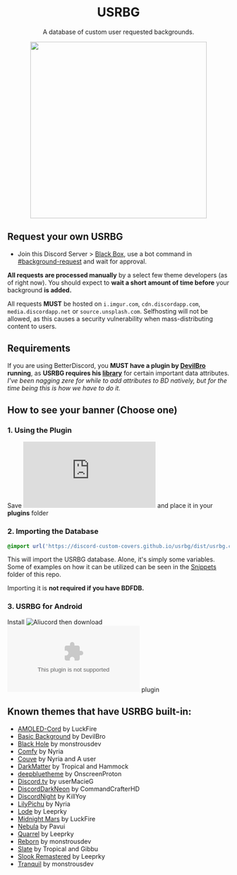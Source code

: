 <h1 align="center">USRBG</h1>
<p align="center">A database of custom user requested backgrounds.</p>

<p align="center"><img height="400" align="center" src="https://i.imgur.com/HaFW8J6.png"></p>

## Request your own USRBG
* Join this Discord Server > [Black Box](https://discord.gg/TeRQEPb), use a bot command in [#background-request](https://discord.com/channels/449175561529589761/645627516794699787/) and wait for approval.

**All requests are processed manually** by a select few theme developers (as of right now). You should expect to **wait a short amount of time before** your background **is added.**

All requests **MUST** be hosted on `i.imgur.com`, `cdn.discordapp.com`, `media.discordapp.net` or `source.unsplash.com`. Selfhosting will not be allowed, as this causes a security vulnerability when mass-distributing content to users.

## Requirements
If you are using BetterDiscord, you **MUST have a plugin by [DevilBro](https://betterdiscord.app/developer/DevilBro) running**, as **USRBG requires his [library](https://betterdiscord.app/plugin/BDFDB)** for certain important data attributes. *I've been nagging zere for while to add attributes to BD natively, but for the time being this is how we have to do it.*

## How to see your banner (Choose one)

### 1. Using the Plugin

Save ![this](https://raw.githubusercontent.com/Strencher/BetterDiscordStuff/master/UserBackgrounds/UserBackgrounds.plugin.js) and place it in your **plugins** folder

### 2. Importing the Database

```css
@import url('https://discord-custom-covers.github.io/usrbg/dist/usrbg.css');
```

This will import the USRBG database. Alone, it's simply some variables. Some of examples on how it can be utilized can be seen in the [Snippets](https://github.com/Discord-Custom-Covers/usrbg/tree/master/snippets) folder of this repo.

Importing it is **not required if you have BDFDB.**

### 3. USRBG for Android
Install ![Aliucord](https://github.com/Aliucord/Aliucord) then download ![this](https://github.com/terabyte25/plugins/blob/builds/UserBG.zip?raw=true) plugin

## Known themes that have USRBG built-in:
* [AMOLED-Cord](https://betterdiscord.app/theme/AMOLED-Cord) by LuckFire
* [Basic Background](https://betterdiscord.app/theme/BasicBackground) by DevilBro
* [Black Hole](https://betterdiscord.app/theme/Black%20Hole) by monstrousdev
* [Comfy](https://betterdiscord.app/theme/Comfy) by Nyria
* [Couve](https://betterdiscord.app/theme/Couve) by Nyria and A user
* [DarkMatter](https://betterdiscord.app/theme/Dark%20Matter) by Tropical and Hammock
* [deepbluetheme](https://betterdiscord.app/theme/deepbluetheme) by OnscreenProton
* [Discord.tv](https://betterdiscord.app/theme/Discord.tv) by userMacieG
* [DiscordDarkNeon](https://betterdiscord.app/theme/Dark%20Neon) by CommandCrafterHD
* [DiscordNight](https://betterdiscord.app/theme/DiscordNight) by KillYoy
* [LilyPichu](https://betterdiscord.app/theme/LilyPichu) by Nyria
* [Lode](https://betterdiscord.app/theme/Lode) by Leeprky
* [Midnight Mars](https://betterdiscord.app/theme/Midnight%20Mars) by LuckFire
* [Nebula](https://github.com/Loremly/Nebula4) by Pavui
* [Quarrel](https://betterdiscord.app/theme/Quarrel) by Leeprky
* [Reborn](https://betterdiscord.app/theme/Reborn) by monstrousdev
* [Slate](https://betterdiscord.app/theme/Slate) by Tropical and Gibbu
* [Slook Remastered](https://betterdiscord.app/theme/Slook%20Remastered) by Leeprky
* [Tranquil](https://betterdiscord.app/theme/Tranquil) by monstrousdev
